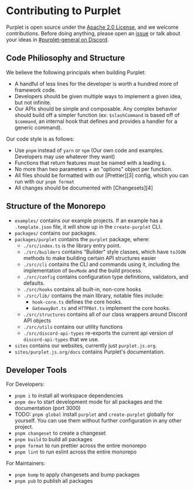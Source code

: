 # Contributing to Purplet

Purplet is open source under the [Apache 2.0 License](./LICENSE), and we welcome contributions. Before doing anything, please open an [issue][1] or talk about your ideas in [#purplet-general on Discord][2].

[1]: https://github.com/CRBT-Team/Purplet/issues
[2]: https://discord.gg/NFZqTWGVQ4

## Code Philiosophy and Structure

We believe the following principals when building Purplet:

- A handful of less lines for the developer is worth a hundred more of framework code.
- Developers should be given multiple ways to implement a given idea, but not infinite.
- Our APIs should be simple and composable. Any complex behavior should build off a simpler function (ex: `$slashCommand` is based off of `$command`, an internal hook that defines and provides a handler for a generic command).

Our code style is as follows:

- Use `pnpm` instead of `yarn` or `npm` (Our own code and examples. Developers may use whatever they want)
- Functions that return features must be named with a leading `$`.
- No more than two parameters + an "options" object per function.
- All files should be formatted with our [Prettier][3] config, which you can run with our `pnpm format`
- All changes should be documented with [Changesets][4]

## Structure of the Monorepo

- `examples/` contains our example projects. If an example has a `.template.json` file, it will show up in the `create-purplet` CLI.
- `packages/` contains our packages.
- `packages/purplet` contains the `purplet` package, where:
  - `./src/index.ts` is the library entry point.
  - `./src/builders` contains "Builder" style classes, which have `toJSON` methods to make building certain API structures easier
  - `./src/cli` contains the CLI and commands using it, including the implementation of `DevMode` and the build process.
  - `./src/config` contains configuration type definitions, validators, and defaults.
  - `./src/hooks` contains all built-in, non-core hooks
  - `./src/lib/` contains the main library, notable files include:
    - `hook-core.ts` defines the core hooks.
    - `GatewayBot.ts` and `HTTPBot.ts` implement the core hooks.
  - `./src/structures` contains all of our class wrappers around Discord API objects
  - `./src/utils` contains our utility functions
  - `./src/discord-api-types` re-exports the current api version of `discord-api-types` that we use.
- `sites` contains our websites, currently just `purplet.js.org`.
- `sites/purplet.js.org/docs` contains Purplet's documentation.

## Developer Tools

For Developers:

- `pnpm i` to install all workspace dependencies
- `pnpm dev` to start development mode for all packages and the documentation (port 3000)
- TODO: `pnpm global` install `purplet` and `create-purplet` globally for yourself. You can use them without further configuration in any other project.
- `pnpm changeset` to create a changeset
- `pnpm build` to build all packages
- `pnpm format` to run prettier across the entire monorepo
- `pnpm lint` to run eslint across the entire monorepo

For Maintainers:

- `pnpm bump` to apply changesets and bump packages
- `pnpm pub` to publish all packages
